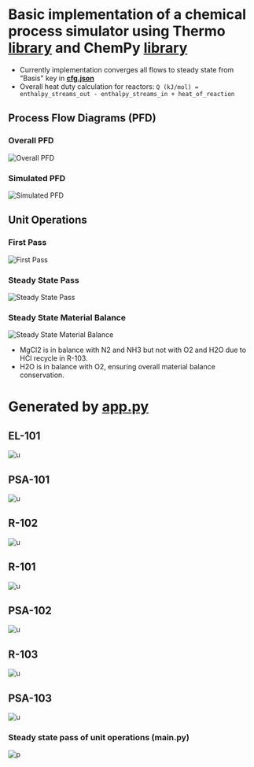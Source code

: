 # Basic implementation of a chemical process simulator using **Thermo [library](https://thermo.readthedocs.io/index.html#)** and **ChemPy [library](https://bjodah.github.io/chempy/latest/)**

- Currently implementation converges all flows to steady state from "Basis" key in **[cfg.json](https://github.com/hunterviolette/24spring/blob/main/che_capstone/cfg.json)**
- Overall heat duty calculation for reactors: 
  ```Q (kJ/mol) = enthalpy_streams_out - enthalpy_streams_in + heat_of_reaction ```

## Process Flow Diagrams (PFD)
### Overall PFD
![Overall PFD](assets/pfd.png)

### Simulated PFD
![Simulated PFD](assets/sim_pfd.png)

## Unit Operations
### First Pass
![First Pass](assets/s0_pass.png)

### Steady State Pass
![Steady State Pass](assets/ss_pass.png)

### Steady State Material Balance
![Steady State Material Balance](assets/ss_balance.png)
- MgCl2 is in balance with N2 and NH3 but not with O2 and H2O due to HCl recycle in R-103.
- H2O is in balance with O2, ensuring overall material balance conservation.

# Generated by [app.py](https://github.com/hunterviolette/24spring/blob/main/che_capstone/app.py)
## EL-101
![u](assets/el_101.png)

## PSA-101
![u](assets/psa_101.png)

## R-102
![u](assets/r_102.png)

## R-101
![u](assets/r_101.png)

## PSA-102
![u](assets/psa_102.png)

## R-103
![u](assets/r_103.png)

## PSA-103
![u](assets/psa_103.png)

### Steady state pass of unit operations (main.py)
![p](assets/iteration_table.png)